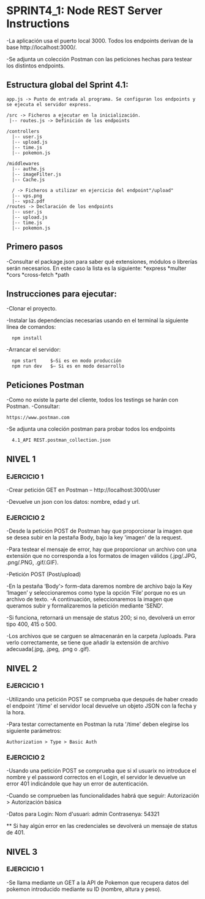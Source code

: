 # SPRINT4_1: Node REST Server Instructions

-La aplicación usa el puerto local 3000. Todos los endpoints derivan de la base http://localhost:3000/. 

-Se adjunta un colección Postman con las peticiones hechas para testear los distintos endpoints. 
## Estructura global del Sprint 4.1:

    app.js -> Punto de entrada al programa. Se configuran los endpoints y se ejecuta el servidor express.

    /src -> Ficheros a ejecutar en la inicialización.
     |-- routes.js -> Definición de los endpoints

    /controllers 
      |-- user.js
      |-- upload.js
      |-- time.js
      |-- pokemon.js

    /middlewares
      |-- authe.js
      |-- imageFilter.js
      |-- Cache.js

      / -> Ficheros a utilizar en ejercicio del endpoint"/upload"
      |-- vps.png
      |-- vps2.pdf
    /routes -> Declaración de los endpoints
      |-- user.js
      |-- upload.js
      |-- time.js
      |-- pokemon.js

## Primero pasos
-Consultar el package.json para saber qué extensiones, módulos o librerías serán necesarios. En este caso la lista es la siguiente:
  *express
  *multer
  *cors
  *cross-fetch
  *path
## Instrucciones para ejecutar:

-Clonar el proyecto.

-Instalar las dependencias necesarias usando en el terminal la siguiente línea de comandos:

	  npm install

-Arrancar el servidor:

	  npm start     $–Si es en modo producción
	  npm run dev   $– Si es en modo desarrollo

## Peticiones Postman
-Como no existe la parte del cliente, todos los testings se harán con Postman.
-Consultar: 

    https://www.postman.com

-Se adjunta una coleción postman para probar todos los endpoints

      4.1_API REST.postman_collection.json

## NIVEL 1
  ### EJERCICIO 1

-Crear petición GET en Postman – http://localhost:3000/user

-Devuelve un json con los datos: nombre, edad y url.

  ### EJERCICIO 2

-Desde la petición POST de Postman hay que proporcionar la imagen que se desea subir en la pestaña Body, bajo la key 'imagen' de la request. 

-Para testear el mensaje de error, hay que proporcionar un archivo con una extensión que no corresponda a los formatos de imagen válidos (.jpg/.JPG, .png/.PNG, .gif/.GIF).

-Petición POST (Post/upload) 

  -En la pestaña ‘Body’> form-data daremos nombre de archivo bajo la Key ‘Imagen’ y seleccionaremos como type la opción ‘File’ porque no es un archivo de texto. 
  -A continuación, seleccionaremos la imagen que queramos subir y formalizaremos la petición mediante ‘SEND’.

  -Si funciona, retornará un mensaje de status 200; si no, devolverá un error tipo 400, 415 o 500.

  -Los archivos que se carguen se almacenarán en la carpeta /uploads. 
Para verlo correctamente, se tiene que añadir la extensión de archivo adecuada(.jpg, .jpeg, .png o .gif).

## NIVEL 2
  ### EJERCICIO 1
  
-Utilizando una petición POST se comprueba que después de haber creado el endpoint '/time' el servidor local devuelve un objeto JSON con la fecha y la hora.

-Para testar correctamente en Postman la ruta '/time' deben elegirse los siguiente parámetros:

    Authorization > Type > Basic Auth

  ### EJERCICIO 2
  
-Usando una petición POST se comprueba que si xl usuarix no introduce el nombre y el password correctos en el Login, el servidor le devuelve un error 401 indicándole que hay un error de autenticación.

-Cuando se comprueben las funcionalidades habrá que seguir:
    Autorización > Autorización básica

-Datos para Login: 
    Nom d'usuari: admin
    Contrasenya: 54321

** Si hay algún error en las credenciales se devolverá un mensaje de status de 401.

## NIVEL 3
  ### EJERCICIO 1

-Se llama mediante un GET a la API de Pokemon que recupera datos del pokemon introducido mediante su ID (nombre, altura y peso). 
